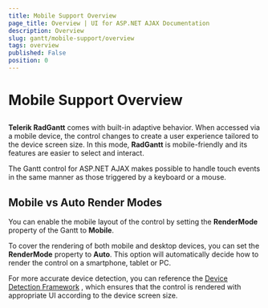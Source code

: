 ```yaml
---
title: Mobile Support Overview
page_title: Overview | UI for ASP.NET AJAX Documentation
description: Overview
slug: gantt/mobile-support/overview
tags: overview
published: False
position: 0
---
```


# Mobile Support Overview



## 

**Telerik RadGantt** comes with built-in adaptive behavior. When accessed via a mobile device, the control changes to create a user experience tailored to the device screen size. In this mode, **RadGantt** is mobile-friendly and its features are easier to select and interact.

The Gantt control for ASP.NET AJAX makes possible to handle touch events in the same manner as those triggered by a keyboard or a mouse.

## Mobile vs Auto Render Modes

You can enable the mobile layout of the control by setting the **RenderMode** property of the Gantt to **Mobile**.

To cover the rendering of both mobile and desktop devices, you can set the **RenderMode** property to **Auto**. This option will automatically decide how to render the control on a smartphone, tablet or PC.

For more accurate device detection, you can reference the [Device Detection Framework](www.telerik.com/products/aspnet-ajax/device-detection-framework.aspx) , which ensures that the control is rendered with appropriate UI according to the device screen size.
